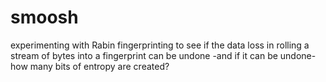 # smoosh

experimenting with Rabin fingerprinting to see if the data loss in rolling a stream of bytes into a fingerprint can be undone -and if it can be undone- how many bits of entropy are created?
